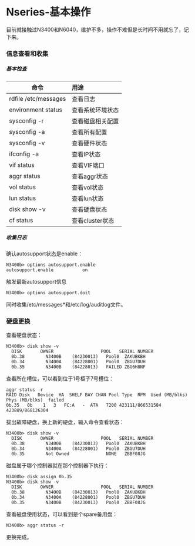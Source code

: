 # Nseries-基本操作
目前就接触过N3400和N6040，维护不多，操作不难但是长时间不用就忘了，记下来。
### 信息查看和收集
##### 基本检查
命令|用途
---|:---
rdfile /etc/messages|查看日志
environment status|查看系统环境状态
sysconfig -r|查看磁盘相关配置
sysconfig -a|查看所有配置
sysconfig -v|查看硬件状态
ifconfig -a |查看IP状态
vif status |查看VIF端口
aggr status |查看aggr状态
vol status |查看vol状态
lun status |查看lun状态
disk show -v|查看硬盘状态
cf status |查看cluster状态

##### 收集日志
确认autosupport状态是enable：
```
N3400b> options autosupport.enable
autosupport.enable           on 
```
触发最新autosupport信息
```
N3400b> options autosupport.doit 
```
同时收集/etc/messages*和/etc/log/auditlog文件。

### 硬盘更换
查看硬盘状态：
```
N3400b> disk show -v
  DISK       OWNER                  POOL   SERIAL NUMBER                          
  0b.38        N3400B    (84230013)   Pool0  ZAKUBKBH             
  0b.34        N3400A    (84228001)   Pool0  ZBGU7DUH             
  0b.35        N3400B    (84228013)   FAILED ZBG6H8NF   
```
查看所在槽位，可以看到位于1号柜子7号槽位：
```
aggr status -r
RAID Disk	Device	HA  SHELF BAY CHAN Pool Type  RPM  Used (MB/blks)    Phys (MB/blks)  failed  	    
0b.35 	0b    1   3   FC:A   -  ATA   7200 423111/866531584  423889/868126304 
```
拔出故障硬盘，换上新的硬盘，输入命令查看状态：
```
N3400b> disk show -v
  DISK       OWNER                  POOL   SERIAL NUMBER  
  0b.38        N3400B    (84230013)   Pool0  ZAKUBKBH             
  0b.34        N3400A    (84228001)   Pool0  ZBGU7DUH             
  0b.35        Not Owned              NONE   ZBBF08JG  
```
磁盘属于哪个控制器就在那个控制器下执行：
```
N3400b> disk assign 0b.35
N3400b> disk show -v 
  DISK       OWNER                  POOL   SERIAL NUMBER  
  0b.38        N3400B    (84230013)   Pool0  ZAKUBKBH             
  0b.34        N3400A    (84228001)   Pool0  ZBGU7DUH             
  0b.35        N3400B    (84230013)   Pool0  ZBBF08JG  
```
查看磁盘使用状态，可以看到是个spare备用盘：
```
N3400b> aggr status -r
```
更换完成。
